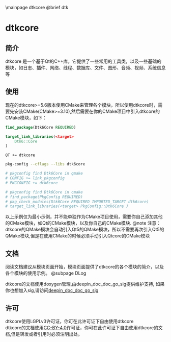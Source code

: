 \mainpage dtkcore
@brief dtk

# dtkcore

## 简介

dtkcore 是一个基于Qt的C++库，它提供了一些常用的工具类，以及一些基础的模块，如日志、插件、网络、线程、数据库、文件、图形、音频、视频、系统信息等

## 使用

现在的dtkcore>=5.6版本使用CMake来管理各个模块，所以使用dtkcore时，需要先安装CMake(CMake>=3.10),然后需要在你的CMake项目中引入dtkcore的CMake模块，如下：

```cmake
find_package(Dtk6Core REQUIRED)

target_link_libraries(<target>
    Dtk6::Core
)
```

```qmake
QT += dtkcore
```

```bash
pkg-config --cflags --libs dtk6core

# pkgconfig find Dtk6Core in qmake
# CONFIG += link_pkgconfig
# PKGCONFIG += dtk6core

# pkgconfig find Dtk6Core in cmake
# find_package(PkgConfig REQUIRED)
# pkg_check_modules(Dtk6Core REQUIRED IMPORTED_TARGET dtk6core)
# target_link_libraries(<target> PkgConfig::Dtk6Core )
```

以上示例仅为最小示例，并不能单独作为CMake项目使用，需要你自己添加其他的CMake模块，如Qt的CMake模块，以及你自己的CMake模块.
@note 注意：dtkcore的QMake模块会自动引入Qt5的QMake模块，所以不需要再次引入Qt5的QMake模块,但是在使用CMake的时候必须手动引入Qtcore的CMake模块

## 文档

阅读文档建议从模块页面开始，模块页面提供了dtkcore的各个模块的简介，以及各个模块的使用示例。
@subpage DLog

dtkcore的文档使用doxygen管理,由deepin_doc_doc_go_sig提供维护支持, 如果你也想加入sig,请访问[deepin_doc_doc_go_sig](https://matrix.to/#/#deepin_doc_doc_go:matrix.org)

## 许可

dtkcore使用LGPLv3许可证，你可在此许可证下自由使用dtkcore <br>
dtkcore的文档使用[CC-BY-4.0](https://creativecommons.org/licenses/by/4.0/)许可证，你可在此许可证下自由使用dtkcore的文档,但是转发或者引用时必须注明出处。
